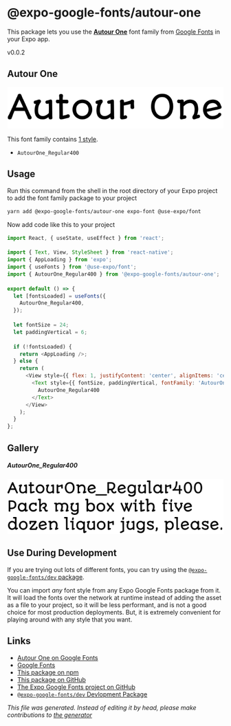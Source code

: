 # @expo-google-fonts/autour-one

This package lets you use the [**Autour One**](https://fonts.google.com/specimen/Autour+One) font family from [Google Fonts](https://fonts.google.com/) in your Expo app.

v0.0.2

## Autour One

![Autour One](./font-family.png)

This font family contains [1 style](#gallery).

- `AutourOne_Regular400`

## Usage

Run this command from the shell in the root directory of your Expo project to add the font family package to your project
```sh
yarn add @expo-google-fonts/autour-one expo-font @use-expo/font
```

Now add code like this to your project
```js
import React, { useState, useEffect } from 'react';

import { Text, View, StyleSheet } from 'react-native';
import { AppLoading } from 'expo';
import { useFonts } from '@use-expo/font';
import { AutourOne_Regular400 } from '@expo-google-fonts/autour-one';

export default () => {
  let [fontsLoaded] = useFonts({
    AutourOne_Regular400,
  });

  let fontSize = 24;
  let paddingVertical = 6;

  if (!fontsLoaded) {
    return <AppLoading />;
  } else {
    return (
      <View style={{ flex: 1, justifyContent: 'center', alignItems: 'center' }}>
        <Text style={{ fontSize, paddingVertical, fontFamily: 'AutourOne_Regular400' }}>
          AutourOne_Regular400
        </Text>
      </View>
    );
  }
};

```

## Gallery

##### AutourOne_Regular400
![AutourOne_Regular400](./ee63c9c20873c21ac935c1493e94bb24b9dc9782f63d01761b54dfedf4b3972c.ttf.png)


## Use During Development

If you are trying out lots of different fonts, you can try using the [`@expo-google-fonts/dev` package](https://www.npmjs.com/package/@expo-google-fonts/dev).

You can import *any* font style from any Expo Google Fonts package from it. It will load the fonts
over the network at runtime instead of adding the asset as a file to your project, so it will be 
less performant, and is not a good choice for most production deployments. But, it is extremely convenient
for playing around with any style that you want.

## Links

- [Autour One on Google Fonts](https://fonts.google.com/specimen/Autour+One)
- [Google Fonts](https://fonts.google.com/)
- [This package on npm](https://www.npmjs.com/package/@expo-google-fonts/autour-one)
- [This package on GitHub](https://github.com/expo/google-fonts/tree/master/font-packages/autour-one)
- [The Expo Google Fonts project on GitHub](https://github.com/expo/google-fonts)
- [`@expo-google-fonts/dev` Devlopment Package](https://github.com/expo/google-fonts/tree/master/font-packages/dev)


*This file was generated. Instead of editing it by head, please make contributions to [the generator](https://github.com/expo/google-fonts/tree/master/packages/generator)*
